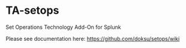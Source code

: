 # TA-setops

Set Operations Technology Add-On for Splunk

Please see documentation here: https://github.com/doksu/setops/wiki
